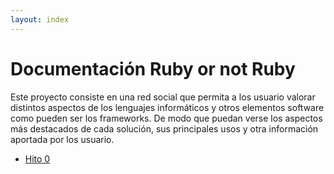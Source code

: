 ```yaml
---
layout: index
---
```

# Documentación Ruby or not Ruby

Este proyecto consiste en una red social que permita a los usuario valorar distintos aspectos de los lenguajes informáticos y otros elementos software como pueden ser los frameworks. De modo que puedan verse los aspectos más destacados de cada solución, sus principales usos y otra información aportada por los usuario.

- [Hito 0](./hito0)
